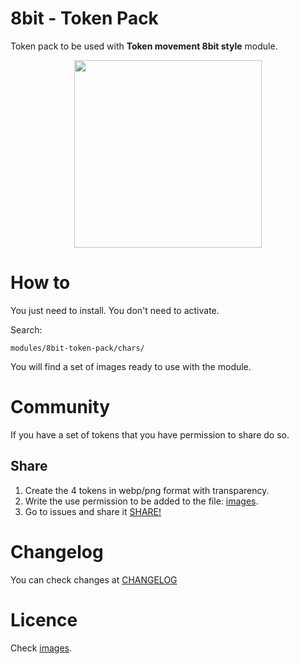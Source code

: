 # 8bit - Token Pack

Token pack to be used with **Token movement 8bit style** module.

<p align="center">
  <img width="300" src="docs/demo.mp4">
</p>

# How to
You just need to install. You don't need to activate.

Search:
```
modules/8bit-token-pack/chars/
```

You will find a set of images ready to use with the module.

# Community
If you have a set of tokens that you have permission to share do so.

## Share
1. Create the 4 tokens in webp/png format with transparency.
2. Write the use permission to be added to the file: [images](images.md).
3. Go to issues and share it [SHARE!](https://github.com/brunocalado/swademacros/issues)

# Changelog

You can check changes at [CHANGELOG](CHANGELOG.md)

# Licence 
Check [images](images.md).

